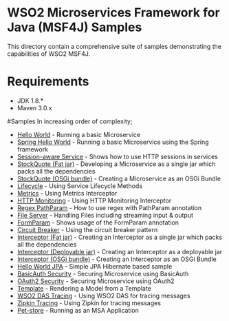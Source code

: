 # WSO2 Microservices Framework for Java (MSF4J) Samples

This directory contain a comprehensive suite of samples demonstrating the capabilities of WSO2 MSF4J.

# Requirements
* JDK 1.8.*
* Maven 3.0.x

#Samples 
In increasing order of complexity;

* [Hello World](helloworld) - Running a basic Microservice
* [Spring Hello World](spring-helloworld) - Running a basic Microservice using the Spring framework  
* [Session-aware Service](http-session) - Shows how to use HTTP sessions in services 
* [StockQuote (Fat jar)](stockquote/fatjar) - Developing a Microservice as a single jar which packs all the dependencies
* [StockQuote (OSGi bundle)](stockquote/bundle) - Creating a Microservice as an OSGi Bundle
* [Lifecycle](lifecycle) - Using Service Lifecycle Methods
* [Metrics](metrics) - Using Metrics Interceptor
* [HTTP Monitoring](http-monitoring) - Using HTTP Monitoring Interceptor
* [Regex PathParam](regex-pathparam) - How to use regex with PathParam annotation
* [File Server](fileserver) - Handling Files including streaming input & output
* [FormParam](formparam) - Shows usage of the FormParam annotation
* [Circuit Breaker](circuitbreaker) - Using the circuit breaker pattern
* [Interceptor (Fat jar)](interceptor/fatjar-interceptor-service) - Creating an Interceptor as a single jar which packs 
all the dependencies
* [Interceptor (Deployable jar)](interceptor/deployable-jar-interceptor-service) - Creating an Interceptor as a 
deployable jar
* [Interceptor (OSGi bundle)](interceptor/osgi-interceptor-service) - Creating an Interceptor as an OSGi Bundle
* [Hello World JPA](jpa) - Simple JPA Hibernate based sample
* [BasicAuth Security](basicauth-security) - Securing Microservice using BasicAuth
* [OAuth2 Security](oauth2-security) - Securing Microservice using OAuth2
* [Template](template) - Rendering a Model from a Template
* [WSO2 DAS Tracing](message-tracing/das) - Using WSO2 DAS for tracing messages
* [Zipkin Tracing](message-tracing/zipkin) - Using Zipkin for tracing messages
* [Pet-store](petstore) - Running as an MSA Application


